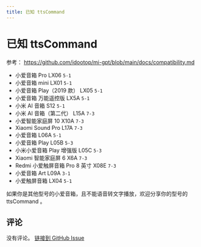 ```yaml
---
title: 已知 ttsCommand
---
```


# 已知 ttsCommand

参考： https://github.com/idootop/mi-gpt/blob/main/docs/compatibility.md

- 小爱音箱 Pro	LX06	`5-1`
- 小爱音箱 mini	LX01	`5-1`
- 小爱音箱 Play（2019 款）	LX05	`5-1`
- 小爱音箱 万能遥控版	LX5A	`5-1`
- 小米 AI 音箱	S12	     `5-1`
- 小米 AI 音箱（第二代）	L15A	`7-3`
- 小爱智能家庭屏 10	X10A	`7-3`
- Xiaomi Sound Pro	L17A	`7-3`
- 小爱音箱	L06A	`5-1`
- 小爱音箱 Play	L05B	`5-3`
- 小米小爱音箱 Play 增强版	L05C	`5-3`
- Xiaomi 智能家庭屏 6	X6A	`7-3`
- Redmi 小爱触屏音箱 Pro 8 英寸	X08E	`7-3`
- 小爱音箱 Art	L09A	`3-1`
- 小爱触屏音箱	LX04	`5-1`

如果你是其他型号的小爱音箱，且不能语音转文字播放，欢迎分享你的型号的 ttsCommand 。

## 评论

没有评论。
[链接到 GitHub Issue](https://github.com/hanxi/xiaomusic/issues/365)

